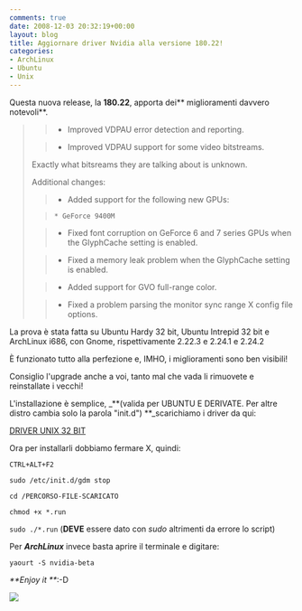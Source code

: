 ```yaml
---
comments: true
date: 2008-12-03 20:32:19+00:00
layout: blog
title: Aggiornare driver Nvidia alla versione 180.22!
categories:
- ArchLinux
- Ubuntu
- Unix
---
```


Questa nuova release, la **180.22**, apporta dei** miglioramenti davvero notevoli**.


<blockquote>

> 
> 
	
>   * Improved VDPAU error detection and reporting.
> 
	
>   * Improved VDPAU support for some video bitstreams.
> 

Exactly what bitsreams they are talking about is unknown.

Additional changes:

	
>   * Added support for the following new GPUs:

	
>     * GeForce 9400M
> 


> 
	
>   * Fixed font corruption on GeForce 6 and 7 series GPUs when the GlyphCache setting is enabled.
> 
	
>   * Fixed a memory leak problem when the GlyphCache setting is enabled.
> 
	
>   * Added support for GVO full-range color.
> 
	
>   * Fixed a problem parsing the monitor sync range X config file options.
> 

</blockquote>


La prova è stata fatta su Ubuntu Hardy 32 bit, Ubuntu Intrepid 32 bit e ArchLinux i686, con Gnome, rispettivamente 2.22.3 e 2.24.1 e 2.24.2

È funzionato tutto alla perfezione e, IMHO, i miglioramenti sono ben visibili!

Consiglio l'upgrade anche a voi, tanto mal che vada li rimuovete e reinstallate i vecchi!

L'installazione è semplice, _**(valida per UBUNTU E DERIVATE. Per altre distro cambia solo la parola "init.d") **_scarichiamo i driver da qui:


[DRIVER UNIX 32 BIT](http://it.download.nvidia.com/XFree86/Linux-x86/180.22/NVIDIA-Linux-x86-180.22-pkg1.run)



Ora per installarli dobbiamo fermare X, quindi:


`CTRL+ALT+F2`




`sudo /etc/init.d/gdm stop`




`cd /PERCORSO-FILE-SCARICATO`




`chmod +x *.run`




`sudo ./*.run` (**DEVE** essere dato con _sudo_ altrimenti da errore lo script)



Per _**ArchLinux**_ invece basta aprire il terminale e digitare:


`yaourt -S nvidia-beta`



_**Enjoy it **_:-D


[![](http://www.allfreeportal.com/imghost/thumbs/536264Schermata.png)](http://www.allfreeportal.com/imghost/viewer.php?id=536264Schermata.png)
